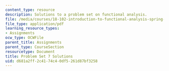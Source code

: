 ```yaml
---
content_type: resource
description: Solutions to a problem set on functional analysis.
file: /media/courses/18-102-introduction-to-functional-analysis-spring-2009/d681a2ff2c4174c40df5261d87bf3258_MIT18_102s09_sol_pset7.pdf
file_type: application/pdf
learning_resource_types:
- Assignments
ocw_type: OCWFile
parent_title: Assignments
parent_type: CourseSection
resourcetype: Document
title: Problem Set 7 Solutions
uid: d681a2ff-2c41-74c4-0df5-261d87bf3258
---
```

